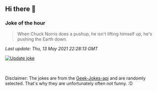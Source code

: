 ## Hi there 👋

### Joke of the hour
<!-- joke -->
>When Chuck Norris does a pushup, he isn't lifting himself up, he's pushing the Earth down.
<!-- /joke -->

*Last update: Thu, 13 May 2021 22:28:13 GMT*

[![Update joke](https://github.com/nclskfm/nclskfm/actions/workflows/joke.yml/badge.svg)](https://github.com/nclskfm/nclskfm/actions/workflows/joke.yml)

<br><br>
Disclaimer: The jokes are from the [Geek-Jokes-api](https://github.com/sameerkumar18/geek-joke-api) and are randomly selected. That's why they are unfortunately often not funny. :D
